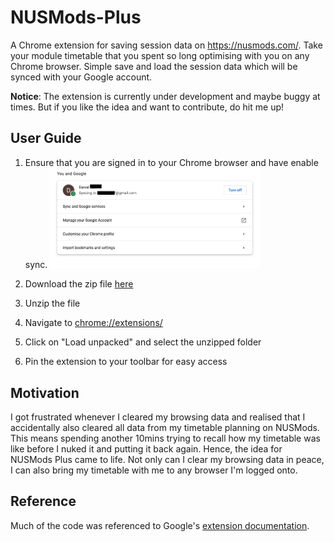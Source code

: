 # NUSMods-Plus

A Chrome extension for saving session data on <https://nusmods.com/>. Take your module timetable that you spent so long optimising with you on any Chrome browser. Simple save and load the session data which will be synced with your Google account.

**Notice**: The extension is currently under development and maybe buggy at times. But if you like the idea and want to contribute, do hit me up!

## User Guide

1. Ensure that you are signed in to your Chrome browser and have enable sync.
   <img alt="Chrome sync account enabled" src="/screenshots/shot1.png" width="70%" height="70%">

2. Download the zip file [here](https://github.com/danielk0k/NUSMods-Plus/archive/refs/heads/main.zip)
3. Unzip the file
4. Navigate to <a href="chrome://extensions/">chrome://extensions/</a>
5. Click on "Load unpacked" and select the unzipped folder
6. Pin the extension to your toolbar for easy access

## Motivation

I got frustrated whenever I cleared my browsing data and realised that I accidentally also cleared all data from my timetable planning on NUSMods. This means spending another 10mins trying to recall how my timetable was like before I nuked it and putting it back again. Hence, the idea for NUSMods Plus came to life. Not only can I clear my browsing data in peace, I can also bring my timetable with me to any browser I'm logged onto.

## Reference

Much of the code was referenced to Google's [extension documentation](https://developer.chrome.com/docs/extensions/).
